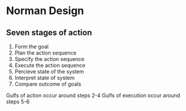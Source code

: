 # Norman Design

## Seven stages of action

1. Form the goal
1. Plan the action sequence
1. Specify the action sequence
1. Execute the action sequence
1. Percieve state of the system
1. Interpret state of system
1. Compare outcome of goals

Gulfs of action occur around steps 2-4
Gulfs of execution occur around steps 5-6